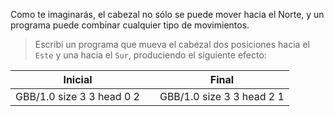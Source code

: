 Como te imaginarás, el cabezal no sólo se puede mover hacia el Norte, y un programa puede combinar cualquier tipo de movimientos.

> Escribí un programa que mueva el cabezal dos posiciones hacia el `Este` y una hacia el `Sur`, produciendo el siguiente efecto:
>
<table class= "table" style="width:100%">
  <thead>
  <tr>
    <th style="text-align: center">Inicial</th>
    <th style="text-align: center"></th> 
    <th style="text-align: center">Final</th>
  </tr>
  </thead>
  <tbody>
  <tr>
    <td style="text-align: center">  
      <gs-board>
        GBB/1.0
        size 3 3
        head 0 2
      </gs-board>
    </td>
    <td style="text-align: center"><i class="fa fa-arrow-right"></i></td> 
    <td style="text-align: center">
      <gs-board>
        GBB/1.0
        size 3 3
        head 2 1
      </gs-board>
    </td>
  </tr>
  <tbody>
</table>
